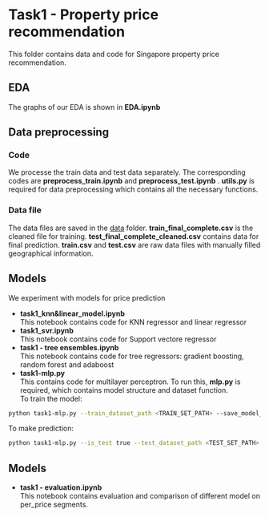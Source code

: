 # Task1 - Property price recommendation
This folder contains data and code for Singapore property price recommendation.

## EDA
The graphs of our EDA is shown in **EDA.ipynb**

## Data preprocessing
### Code
We processe the train data and test data separately. The corresponding codes are **preprocess_train.ipynb** and **preprocess_test.ipynb** . 
**utils.py** is required for data preprocessing which contains all the necessary functions.
### Data file
The data files are saved in the [data](https://github.com/largecats/ghostbusters/tree/main/task1/data) folder. **train_final_complete.csv** is the cleaned file for training.
**test_final_complete_cleaned.csv** contains data for final prediction. **train.csv** and **test.csv** are raw data files with manually filled geographical information.

## Models
We experiment with models for price prediction<br>
- **task1_knn&linear_model.ipynb**</br>
This notebook contains code for KNN regressor and linear regressor
- **task1_svr.ipynb**</br>
This notebook contains code for Support vectore regressor
- **task1 - tree ensembles.ipynb**</br>
This notebook contains code for tree regressors: gradient boosting, random forest and adaboost
- **task1-mlp.py**</br>
This contains code for multilayer perceptron. To run this, **mlp.py** is required, which contains model structure and dataset function.<br>
To train the model:
```bash
python task1-mlp.py --train_dataset_path <TRAIN_SET_PATH> --save_model_dir <SAVE_MODEL_FOLDER>
```
To make prediction:
```bash
python task1-mlp.py --is_test true --test_dataset_path <TEST_SET_PATH> --best_model_path <BEST_MODEL_PATH>
```
## Models
- **task1 - evaluation.ipynb**</br>
This notebook contains evaluation and comparison of different model on per_price segments.
